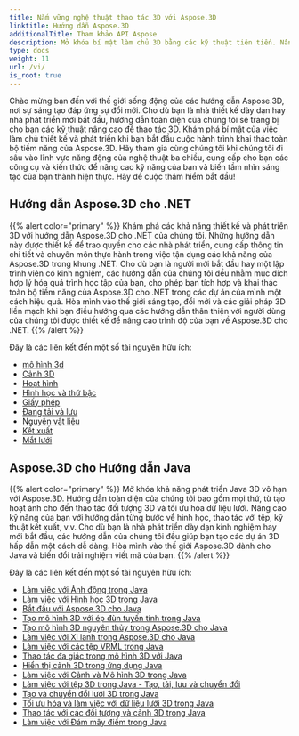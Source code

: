 ```yaml
---
title: Nắm vững nghệ thuật thao tác 3D với Aspose.3D
linktitle: Hướng dẫn Aspose.3D
additionalTitle: Tham khảo API Aspose
description: Mở khóa bí mật làm chủ 3D bằng các kỹ thuật tiên tiến. Nâng cao kỹ năng thiết kế và phát triển của bạn với hướng dẫn toàn diện của chúng tôi để giải phóng khả năng sáng tạo 3D.
type: docs
weight: 11
url: /vi/
is_root: true
---
```


Chào mừng bạn đến với thế giới sống động của các hướng dẫn Aspose.3D, nơi sự sáng tạo đáp ứng sự đổi mới. Cho dù bạn là nhà thiết kế dày dạn hay nhà phát triển mới bắt đầu, hướng dẫn toàn diện của chúng tôi sẽ trang bị cho bạn các kỹ thuật nâng cao để thao tác 3D. Khám phá bí mật của việc làm chủ thiết kế và phát triển khi bạn bắt đầu cuộc hành trình khai thác toàn bộ tiềm năng của Aspose.3D. Hãy tham gia cùng chúng tôi khi chúng tôi đi sâu vào lĩnh vực năng động của nghệ thuật ba chiều, cung cấp cho bạn các công cụ và kiến thức để nâng cao kỹ năng của bạn và biến tầm nhìn sáng tạo của bạn thành hiện thực. Hãy để cuộc thám hiểm bắt đầu!

## Hướng dẫn Aspose.3D cho .NET
{{% alert color="primary" %}}
Khám phá các khả năng thiết kế và phát triển 3D với hướng dẫn Aspose.3D cho .NET của chúng tôi. Những hướng dẫn này được thiết kế để trao quyền cho các nhà phát triển, cung cấp thông tin chi tiết và chuyên môn thực hành trong việc tận dụng các khả năng của Aspose.3D trong khung .NET. Cho dù bạn là người mới bắt đầu hay một lập trình viên có kinh nghiệm, các hướng dẫn của chúng tôi đều nhằm mục đích hợp lý hóa quá trình học tập của bạn, cho phép bạn tích hợp và khai thác toàn bộ tiềm năng của Aspose.3D cho .NET trong các dự án của mình một cách hiệu quả. Hòa mình vào thế giới sáng tạo, đổi mới và các giải pháp 3D liền mạch khi bạn điều hướng qua các hướng dẫn thân thiện với người dùng của chúng tôi được thiết kế để nâng cao trình độ của bạn về Aspose.3D cho .NET.
{{% /alert %}}

Đây là các liên kết đến một số tài nguyên hữu ích:
 
- [mô hình 3d](./net/3d-modeling/)
- [Cảnh 3D](./net/3d-scene/)
- [Hoạt hình](./net/animation/)
- [Hình học và thứ bậc](./net/geometry-and-hierarchy/)
- [Giấy phép](./net/license/)
- [Đang tải và lưu](./net/loading-and-saving/)
- [Nguyên vật liệu](./net/materials/)
- [Kết xuất](./net/rendering/)
- [Mắt lưới](./net/meshes/)

## Aspose.3D cho Hướng dẫn Java
{{% alert color="primary" %}}
Mở khóa khả năng phát triển Java 3D vô hạn với Aspose.3D. Hướng dẫn toàn diện của chúng tôi bao gồm mọi thứ, từ tạo hoạt ảnh cho đến thao tác đối tượng 3D và tối ưu hóa dữ liệu lưới. Nâng cao kỹ năng của bạn với hướng dẫn từng bước về hình học, thao tác với tệp, kỹ thuật kết xuất, v.v. Cho dù bạn là nhà phát triển dày dạn kinh nghiệm hay mới bắt đầu, các hướng dẫn của chúng tôi đều giúp bạn tạo các dự án 3D hấp dẫn một cách dễ dàng. Hòa mình vào thế giới Aspose.3D dành cho Java và biến đổi trải nghiệm viết mã của bạn.
{{% /alert %}}

Đây là các liên kết đến một số tài nguyên hữu ích:

- [Làm việc với Ảnh động trong Java](./java/animations/)
- [Làm việc với Hình học 3D trong Java](./java/geometry/)
- [Bắt đầu với Aspose.3D cho Java](./java/licensing/)
- [Tạo mô hình 3D với ép đùn tuyến tính trong Java](./java/linear-extrusion/)
- [Tạo mô hình 3D nguyên thủy trong Aspose.3D cho Java](./java/primitive-3d-models/)
- [Làm việc với Xi lanh trong Aspose.3D cho Java](./java/cylinders/)
- [Làm việc với các tệp VRML trong Java](./java/vrml-files/)
- [Thao tác đa giác trong mô hình 3D với Java](./java/polygon/)
- [Hiển thị cảnh 3D trong ứng dụng Java](./java/rendering-3d-scenes/)
- [Làm việc với Cảnh và Mô hình 3D trong Java](./java/3d-scenes-and-models/)
- [Làm việc với tệp 3D trong Java - Tạo, tải, lưu và chuyển đổi](./java/load-and-save/)
- [Tạo và chuyển đổi lưới 3D trong Java](./java/transforming-3d-meshes/)
- [Tối ưu hóa và làm việc với dữ liệu lưới 3D trong Java](./java/3d-mesh-data/)
- [Thao tác với các đối tượng và cảnh 3D trong Java](./java/3d-objects-and-scenes/)
- [Làm việc với Đám mây điểm trong Java](./java/point-clouds/)